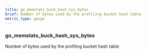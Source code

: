```yaml
---
title: go_memstats_buck_hash_sys_bytes
brief: Number of bytes used by the profiling bucket hash table
metric_type: gauge
---
```

### go_memstats_buck_hash_sys_bytes

Number of bytes used by the profiling bucket hash table